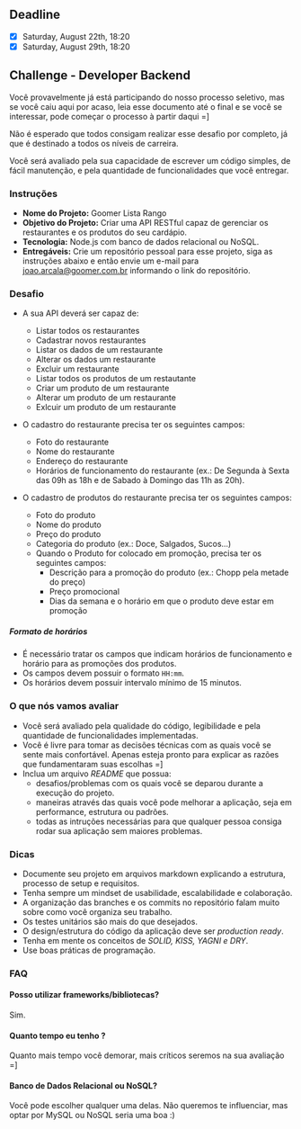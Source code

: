 ## Deadline

- [X] Saturday, August 22th, 18:20
- [X] Saturday, August 29th, 18:20

## Challenge - Developer Backend

Você provavelmente já está participando do nosso processo seletivo, mas se você caiu aqui por acaso, leia esse documento até o final e se você se interessar, pode começar o processo à partir daqui =]

Não é esperado que todos consigam realizar esse desafio por completo, já que é destinado a todos os níveis de carreira.

Você será avaliado pela sua capacidade de escrever um código simples, de fácil manutenção, e pela quantidade de funcionalidades que você entregar.

### Instruções

- **Nome do Projeto:** Goomer Lista Rango
- **Objetivo do Projeto:** Criar uma API RESTful capaz de gerenciar os restaurantes e os produtos do seu cardápio.
- **Tecnologia:** Node.js com banco de dados relacional ou NoSQL.
- **Entregáveis:** Crie um repositório pessoal para esse projeto, siga as instruções abaixo e então envie um e-mail para joao.arcala@goomer.com.br informando o link do repositório.

### Desafio

- A sua API deverá ser capaz de:
    - Listar todos os restaurantes
    - Cadastrar novos restaurantes
    - Listar os dados de um restaurante
    - Alterar os dados um restaurante
    - Excluir um restaurante
    - Listar todos os produtos de um restautante
    - Criar um produto de um restaurante
    - Alterar um produto de um restaurante
    - Exlcuir um produto de um restaurante

- O cadastro do restaurante precisa ter os seguintes campos:
    - Foto do restaurante
    - Nome do restaurante
    - Endereço do restaurante
    - Horários de funcionamento do restaurante (ex.: De Segunda à Sexta das 09h as 18h e de Sabado à Domingo das 11h as 20h).
    
- O cadastro de produtos do restaurante precisa ter os seguintes campos:
    - Foto do produto
    - Nome do produto
    - Preço do produto
    - Categoria do produto (ex.: Doce, Salgados, Sucos...)
    - Quando o Produto for colocado em promoção, precisa ter os seguintes campos:
        - Descrição para a promoção do produto (ex.: Chopp pela metade do preço)
        - Preço promocional
        - Dias da semana e o horário em que o produto deve estar em promoção

##### Formato de horários
- É necessário tratar os campos que indicam horários de funcionamento e horário para as promoções dos produtos. 
- Os campos devem possuir o formato `HH:mm`. 
- Os horários devem possuir intervalo mínimo de 15 minutos.

### O que nós vamos avaliar

- Você será avaliado pela qualidade do código, legibilidade e pela quantidade de funcionalidades implementadas.
- Você é livre para tomar as decisões técnicas com as quais você se sente mais confortável. Apenas esteja pronto para explicar as razões que fundamentaram suas escolhas =]
- Inclua um arquivo *README* que possua:
  - desafios/problemas com os quais você se deparou durante a execução do projeto.
  - maneiras através das quais você pode melhorar a aplicação, seja em performance, estrutura ou padrões. 
  - todas as intruções necessárias para que qualquer pessoa consiga rodar sua aplicação sem maiores problemas.

### Dicas

- Documente seu projeto em arquivos markdown explicando a estrutura, processo de setup e requisitos.
- Tenha sempre um mindset de usabilidade, escalabilidade e colaboração.
- A organização das branches e os commits no repositório falam muito sobre como você organiza seu trabalho.
- Os testes unitários são mais do que desejados.
- O design/estrutura do código da aplicação deve ser *production ready*.
- Tenha em mente os conceitos de *SOLID, KISS, YAGNI e DRY*.
- Use boas práticas de programação.

### FAQ

#### Posso utilizar frameworks/bibliotecas?

Sim.

#### Quanto tempo eu tenho ?

Quanto mais tempo você demorar, mais críticos seremos na sua avaliação =]

#### Banco de Dados Relacional ou NoSQL?

Você pode escolher qualquer uma delas. Não queremos te influenciar, mas optar por MySQL ou NoSQL seria uma boa :)

